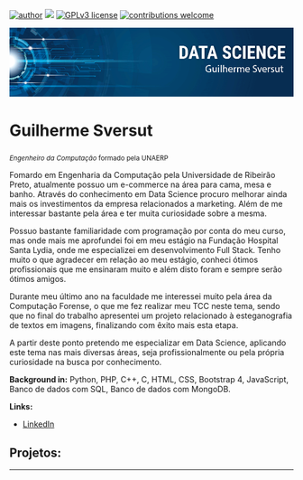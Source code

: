 [![author](https://img.shields.io/badge/author-guisversut-red.svg)](https://www.linkedin.com/in/guilherme-sversut-22064515b/) [![](https://img.shields.io/badge/python-3.7+-blue.svg)](https://www.python.org/downloads/release/python-365/) [![GPLv3 license](https://img.shields.io/badge/License-GPLv3-blue.svg)](http://perso.crans.org/besson/LICENSE.html) [![contributions welcome](https://img.shields.io/badge/contributions-welcome-brightgreen.svg?style=flat)](https://github.com/carlosfab/data_science/issues)

<p align="center">
  <img src="banner.png" >
</p>

# Guilherme Sversut
<sub>*Engenheiro da Computação* formado pela UNAERP</sub>

Fomardo em Engenharia da Computação pela Universidade de Ribeirão Preto, atualmente possuo um e-commerce na área para cama, mesa e banho. Através do conhecimento em Data Science procuro melhorar ainda mais os investimentos da empresa relacionados a marketing. Além de me interessar bastante pela área e ter muita curiosidade sobre a mesma.

Possuo bastante familiaridade com programação por conta do meu curso, mas onde mais me aprofundei foi em meu estágio na Fundação Hospital Santa Lydia, onde me especializei em desenvolvimento Full Stack. Tenho muito o que agradecer em relação ao meu estágio, conheci ótimos profissionais que me ensinaram muito e além disto foram e sempre serão ótimos amigos.

Durante meu último ano na faculdade me interessei muito pela área da Computação Forense, o que me fez realizar meu TCC neste tema, sendo que no final do trabalho apresentei um projeto relacionado à esteganografia de textos em imagens, finalizando com êxito mais esta etapa.

A partir deste ponto pretendo me especializar em Data Science, aplicando este tema nas mais diversas áreas, seja profissionalmente ou pela própria curiosidade na busca por conhecimento.

**Background in:** Python, PHP, C++, C, HTML, CSS, Bootstrap 4, JavaScript, Banco de dados com SQL, Banco de dados com MongoDB.

**Links:**
* [LinkedIn](https://www.linkedin.com/in/guilherme-sversut-22064515b/)


## Projetos:


---




